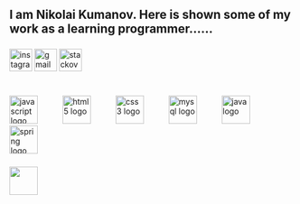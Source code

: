 <h2 align="left">I am Nikolai Kumanov. Here is shown some of my work as a learning programmer......</h2>

###

<div align="left">
  <img src="https://img.shields.io/static/v1?message=Instagram&logo=instagram&label=&color=2e2e2e&logoColor=white&labelColor=&style=for-the-badge" height="40" alt="instagram logo" />
  <img src="https://img.shields.io/static/v1?message=Gmail&logo=gmail&label=&color=2e2e2e&logoColor=white&labelColor=&style=for-the-badge" height="40" alt="gmail logo"  />
  <img src="https://img.shields.io/static/v1?message=Stackoverflow&logo=stackoverflow&label=&color=2e2e2e&logoColor=white&labelColor=&style=for-the-badge" height="40" alt="stackoverflow logo"  />
</div>

###

<br clear="both">

<div>
  
  <img src="https://cdn.jsdelivr.net/gh/devicons/devicon/icons/javascript/javascript-original.svg" height="50" alt="javascript logo" />
  <img width="36" />
  <img src="https://cdn.jsdelivr.net/gh/devicons/devicon/icons/html5/html5-original.svg" height="50" alt="html5 logo"  />
  <img width="36" />
  <img src="https://cdn.jsdelivr.net/gh/devicons/devicon/icons/css3/css3-original.svg" height="50" alt="css3 logo"  />
  <img width="36" />
  <img src="https://cdn.jsdelivr.net/gh/devicons/devicon/icons/mysql/mysql-original.svg" height="50" alt="mysql logo"  />
  <img width="36" />
  <img src="https://cdn.jsdelivr.net/gh/devicons/devicon/icons/java/java-original.svg" height="50" alt="java logo"  />
  <img width="36" />
  <img src="https://cdn.jsdelivr.net/gh/devicons/devicon/icons/spring/spring-original.svg" height="50" alt="spring logo"  />
</div>

###

<img  height="50" src="https://user-images.githubusercontent.com/74038190/212284158-e840e285-664b-44d7-b79b-e264b5e54825.gif"  />

###

